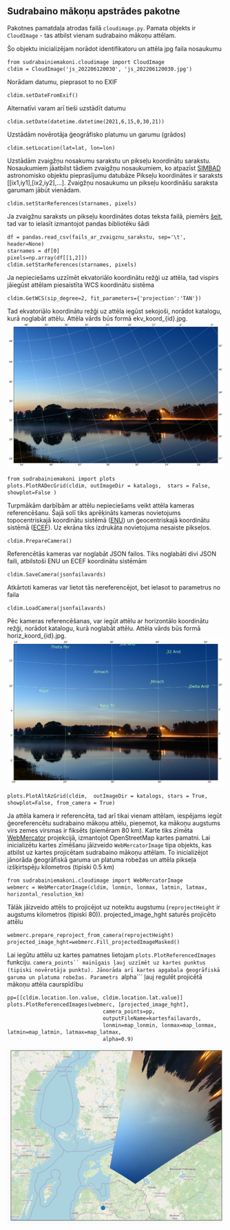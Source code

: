 ## Sudrabaino mākoņu apstrādes pakotne  

Pakotnes pamatdaļa atrodas failā ```cloudimage.py```. Pamata objekts ir ```CloudImage``` - tas atbilst vienam sudrabaino mākoņu attēlam.

Šo objektu inicializējam norādot identifikatoru un attēla jpg faila nosaukumu
```
from sudrabainiemakoni.cloudimage import CloudImage
cldim = CloudImage('js_202206120030', 'js_202206120030.jpg')
```
Norādam datumu, pieprasot to no EXIF
```
cldim.setDateFromExif()
```
Alternatīvi varam arī tieši uzstādīt datumu
```
cldim.setDate(datetime.datetime(2021,6,15,0,30,21))
```
Uzstādām novērotāja ģeogrāfisko platumu un garumu (grādos)
```
cldim.setLocation(lat=lat, lon=lon)
```
Uzstādām zvaigžņu nosakumu sarakstu un pikseļu koordinātu sarakstu. Nosaukumiem jāatbilst tādiem zvaigžņu nosaukumiem, ko atpazīst [SIMBAD](http://cds.u-strasbg.fr/cgi-bin/Sesame) astronomisko objektu pieprasījumu datubāze Pikseļu koordinātes ir saraksts [[ix1,iy1],[ix2,iy2],...]. Zvaigžņu nosaukumu un pikseļu koordināšu saraksta garumam jābūt vienādam.
```
cldim.setStarReferences(starnames, pixels)
```
Ja zvaigžnu saraksts un pikseļu koordinātes dotas teksta failā, piemērs [šeit](../examples/TestCommandLine/js_202206120030_zvaigznes.txt), tad var to ielasīt izmantojot pandas bibliotēku šādi
```
df = pandas.read_csv(fails_ar_zvaigznu_sarakstu, sep='\t', header=None)
starnames = df[0]
pixels=np.array(df[[1,2]])
cldim.setStarReferences(starnames, pixels)
```

Ja nepieciešams uzzīmēt ekvatoriālo koordinātu režģi uz attēla, tad vispirs jāiegūst attēlam piesaistīta WCS koordinātu sistēma
```
cldim.GetWCS(sip_degree=2, fit_parameters={'projection':'TAN'})
```
Tad ekvatoriālo koordinātu režģi uz attēla iegūst sekojoši, norādot katalogu, kurā noglabāt attēlu. Attēla vārds būs formā ekv_koord_{id}.jpg. ![Ekvatoriālo koordinātu režģis](../examples/TestCommandLine/ekv_coord_js_202206120030.jpg?raw=true)
```
from sudrabainiemakoni import plots
plots.PlotRADecGrid(cldim, outImageDir = katalogs,  stars = False, showplot=False )
```
Turpmākām darbībām ar attēlu nepieciešams veikt attēla kameras referencēšanu. Šajā solī tiks aprēķināts kameras novietojums topocentriskajā koordinātu sistēmā ([ENU](https://en.wikipedia.org/wiki/Local_tangent_plane_coordinates)) un ģeocentriskajā koordinātu sistēmā ([ECEF](https://en.wikipedia.org/wiki/Earth-centered,_Earth-fixed_coordinate_system)). Uz ekrāna tiks izdrukāta novietojuma nesaiste pikseļos.
```
cldim.PrepareCamera()
```
Referencētās kameras var noglabāt JSON failos. Tiks noglabāti divi JSON faili, atbilstoši ENU un ECEF koordinātu sistēmām
```
cldim.SaveCamera(jsonfailavards)
```
Atkārtoti kameras var lietot tās nereferencējot, bet ielasot to parametrus no faila
```
cldim.LoadCamera(jsonfailavards)
```

Pēc kameras referencēšanas, var iegūt attēlu ar horizontālo koordinātu režģi, norādot katalogu, kurā noglabāt attēlu. Attēla vārds būs formā horiz_koord_{id}.jpg. ![Horizontālo koordinātu režģis](../examples/TestCommandLine/horiz_coord_js_202206120030_zvaigznes.jpg)
```
plots.PlotAltAzGrid(cldim,  outImageDir = katalogs, stars = True, showplot=False, from_camera = True)
```
Ja attēla kamera ir referencēta, tad arī tikai vienam attēlam, iespējams iegūt ģeoreferencētu sudrabaino mākoņu attēlu, pieņemot, ka mākoņu augstums virs zemes virsmas ir fiksēts (piemēram 80 km). Karte tiks zīmēta [WebMercator](https://en.wikipedia.org/wiki/Web_Mercator_projection) projekcijā, izmantojot OpenStreetMap kartes pamatni. Lai inicializētu kartes zīmēšanu jāizveido ```WebMercatorImage``` tipa objekts, kas atbilst uz kartes projicētam sudrabaino mākoņu attēlam. To inicializējot jānorāda ģeogrāfiskā garuma un platuma robežas un attēla pikseļa izšķirtspēju kilometros (tipiski 0.5 km)
```
from sudrabainiemakoni.cloudimage import WebMercatorImage
webmerc = WebMercatorImage(cldim, lonmin, lonmax, latmin, latmax, horizontal_resolution_km)
```
Tālāk jāizveido attēls to projicējot uz noteiktu augstumu (```reprojectHeight``` ir augstums kilometros (tipiski 80)). projected_image_hght saturēs projicēto attēlu
```
webmerc.prepare_reproject_from_camera(reprojectHeight)
projected_image_hght=webmerc.Fill_projectedImageMasked()
```
Lai iegūtu attēlu uz kartes pamatnes lietojam ```plots.PlotReferencedImages``` funkciju. ```camera_points`` mainīgais ļauj uzzīmēt uz kartes punktus (tipiski novērotāja punktu). Jānorāda arī kartes apgabala ģeogrāfiskā garuma un platuma robežas. Parametrs ```alpha``` ļauj regulēt projicētā mākoņu attēla caurspīdību
```
pp=[[cldim.location.lon.value, cldim.location.lat.value]]
plots.PlotReferencedImages(webmerc, [projected_image_hght],
                               camera_points=pp,
                               outputFileName=kartesfailavards,
                               lonmin=map_lonmin, lonmax=map_lonmax, latmin=map_latmin, latmax=map_latmax,
                               alpha=0.9)
```
![Ģeoreferencēts attēls uz pamata kartes](../examples/TestCommandLine/map_80_js_202206120030.jpg)

